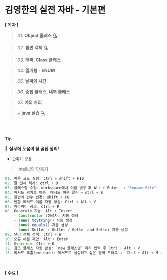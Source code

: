 # 김영한의 실전 자바 - 기본편

**[ 목차 ]**

> *01.* **Object 클래스** [🔍](https://github.com/Kim-SeongSu/Inflearn/blob/main/03.%20%EC%9E%90%EB%B0%94%20%EC%A4%91%EA%B8%89%201%ED%8E%B8/01.%20Object%20%ED%81%B4%EB%9E%98%EC%8A%A4.md)

> *02.* **불변 객체** [🔍](https://github.com/Kim-SeongSu/Inflearn/blob/main/03.%20%EC%9E%90%EB%B0%94%20%EC%A4%91%EA%B8%89%201%ED%8E%B8/02.%20%EB%B6%88%EB%B3%80%20%EA%B0%9D%EC%B2%B4.md)

> *03.* **래퍼, Class 클래스** 

> *04.* **열거형 - ENUM** 

> *05.* **날짜와 시간**

> *06.* **중첩 클래스, 내부 클래스** 

> *07.* **예외 처리** 

> *+* **java 실습** [ 🔍 ](https://github.com/Kim-SeongSu/Inflearn/tree/main/03.%20%EC%9E%90%EB%B0%94%20%EC%A4%91%EA%B8%89%201%ED%8E%B8/src)
<br>


## 
> [!TIP]
> 🔆 **실무에 도움이 될 꿀팁 정리!**

- `단축키 모음`
> IntelliJ의 단축키
```java
01. 빠른 코드 실행: ctrl + shift + F10
02. 줄 전체 복사: ctrl + D
03. 클래스명 수정: workspace에서 이름 변경 후 Alt + Enter  → "Rename File"
04. 메서드 위치로 이동: 메서드 이름 클릭 + ctrl + B
05. 한번에 변수 변경: shift + F6
06. 반환 메서드 이름 자동 생성: Ctrl + Alt + V   
07. 파라미터 정보: Ctrl + P
08. Generate 기능: Alt + Insert
    - Constructor (생성자) 자동 생성
    - (new) toString() 자동 생성
    - (new) equals() 자동 생성
    - (new) Setter / Getter / Getter and Setter 자동 생성
09. 단어 전체 선택: Ctrl + W
10. 오류 해결 제안: Alt + Enter
11. Override: Ctrl + O
12. 참조 클래스 자동 완성: `new 클래스명` 까지 입력 후 Ctrl + Alt + V
13. 메서드 추출(extract): 메서드로 생성하고 싶은 영역 드래그 →  Ctrl + Alt + M → 메서드 이름 지정

```
<br>

**[ 수료 ]**
